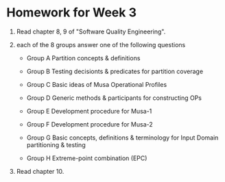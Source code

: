# Homework for Week 3

1. Read  chapter 8, 9 of "Software Quality Engineering".

2. each of the 8 groups answer one of the following questions

   -	Group A
   	Partition concepts & definitions

   -	Group B
   	Testing decisionts & predicates for partition coverage

   -	Group C
   	Basic ideas of Musa Operational Profiles

   -	Group D
   	Generic methods & participants for constructing OPs

   -	Group E
   	Development procedure for Musa-1

   -	Group F
   	Development procedure for Musa-2

   -	Group G
   	Basic concepts, definitions & terminology for Input Domain partitioning & testing

   -	Group H
   	Extreme-point combination (EPC)

3. Read chapter 10.